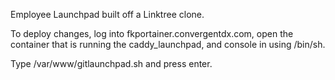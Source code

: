 Employee Launchpad built off a Linktree clone. 

To deploy changes, log into fkportainer.convergentdx.com, open the container that is running the caddy_launchpad, and console in using /bin/sh.

Type /var/www/gitlaunchpad.sh and press enter.